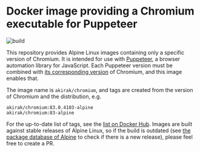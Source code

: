 # Docker image providing a Chromium executable for Puppeteer

![build](https://github.com/akirak/docker-chromium/workflows/build/badge.svg)

This repository provides Alpine Linux images containing only a specific version of Chromium. It is intended for use with [Puppeteer](https://github.com/puppeteer/puppeteer), a browser automation library for JavaScript. Each Puppeteer version must be combined with [its corresponding version](https://github.com/puppeteer/puppeteer/blog/main/docs/api.md) of Chromium, and this image enables that.

The image name is `akirak/chromium`, and tags are created from the version of Chromium and the distribution, e.g.

```
akirak/chromium:83.0.4103-alpine
akirak/chromium:83-alpine
```

For the up-to-date list of tags, see the [list on Docker Hub](https://hub.docker.com/repository/docker/akirak/chromium/tags). Images are built against stable releases of Alpine Linux, so if the build is outdated (see [the package database of Alpine](https://pkgs.alpinelinux.org/packages?name=chromium) to check if there is a new release), please feel free to create a PR.
